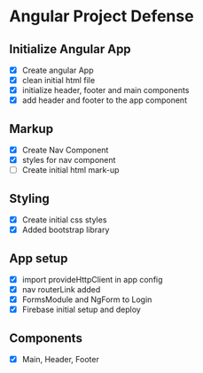 # Angular Project Defense

## Initialize Angular App

-   [x] Create angular App
-   [x] clean initial html file
-   [x] initialize header, footer and main components
-   [x] add header and footer to the app component

## Markup

-   [x] Create Nav Component
-   [x] styles for nav component
-   [ ] Create initial html mark-up

## Styling

-   [x] Create initial css styles
-   [x] Added bootstrap library

## App setup

-   [x] import provideHttpClient in app config
-   [x] nav routerLink added
-   [x] FormsModule and NgForm to Login
-   [x] Firebase initial setup and deploy

## Components

-   [x] Main, Header, Footer

